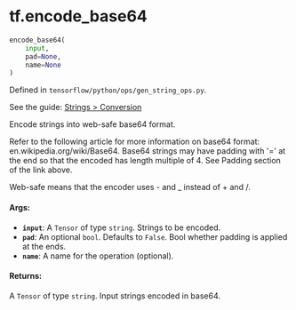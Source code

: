 <div itemscope itemtype="http://developers.google.com/ReferenceObject">
<meta itemprop="name" content="tf.encode_base64" />
</div>

# tf.encode_base64

``` python
encode_base64(
    input,
    pad=None,
    name=None
)
```



Defined in `tensorflow/python/ops/gen_string_ops.py`.

See the guide: [Strings > Conversion](../../../api_guides/python/string_ops.md#Conversion)

Encode strings into web-safe base64 format.

Refer to the following article for more information on base64 format:
en.wikipedia.org/wiki/Base64. Base64 strings may have padding with '=' at the
end so that the encoded has length multiple of 4. See Padding section of the
link above.

Web-safe means that the encoder uses - and _ instead of + and /.

#### Args:

* <b>`input`</b>: A `Tensor` of type `string`. Strings to be encoded.
* <b>`pad`</b>: An optional `bool`. Defaults to `False`.
    Bool whether padding is applied at the ends.
* <b>`name`</b>: A name for the operation (optional).


#### Returns:

  A `Tensor` of type `string`. Input strings encoded in base64.